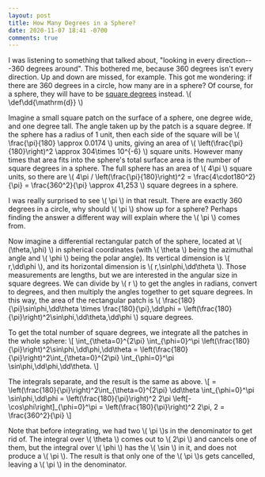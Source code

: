 ```yaml
---
layout: post
title: How Many Degrees in a Sphere?
date: 2020-11-07 18:41 -0700
comments: true
---
```


I was listening to something that talked about,
"looking in every direction---360 degrees around".
This bothered me, because 360 degrees isn't every direction.
Up and down are missed, for example.
This got me wondering:
if there are 360 degrees in a circle, how many are in a sphere?
Of course, for a sphere, they will have to be [square degrees] instead.
\\( \def\dd{\mathrm{d}} \\)

[square degrees]: https://en.wikipedia.org/wiki/Square_degrees

Imagine a small square patch on the surface of a sphere, one degree wide,
and one degree tall.
The angle taken up by the patch is a square degree.
If the sphere has a radius of 1 unit,
then each side of the square will be
\\( \frac{\pi}{180} \approx 0.0174 \\) units,
giving an area of
\\( \left(\frac{\pi}{180}\right)^2 \approx 304\times 10^{-6} \\) square units.
However many times that area fits into the sphere's total surface area
is the number of square degrees in a sphere.
The full sphere has an area of \\( 4\pi \\) square units,
so there are
\\( 4\pi / \left(\frac{\pi}{180}\right)^2 = \frac{4\cdot180^2}{\pi}
= \frac{360^2}{\pi} \approx 41\,253 \\)
square degrees in a sphere.

I was really surprised to see \\( \pi \\) in that result.
There are exactly 360 degrees in a circle,
why should \\( \pi \\) show up for a sphere?
Perhaps finding the answer a different way
will explain where the \\( \pi \\) comes from.

Now imagine a differential rectangular patch of the sphere,
located at \\( (\theta,\phi) \\) in spherical coordinates
(with \\( \theta \\) being the azimuthal angle
and \\( \phi \\) being the polar angle).
Its vertical dimension is \\( r\,\dd\phi \\),
and its horizontal dimension is \\( r\,\sin\phi\,\dd\theta \\).
Those measurements are lengths,
but we are interested in the angular size in square degrees.
We can divide by \\( r \\) to get the angles in radians,
convert to degrees, and then multiply the angles together to get square degrees.
In this way, the area of the rectangular patch is
\\( \frac{180}{\pi}\sin\phi\,\dd\theta \times \frac{180}{\pi}\,\dd\phi
= \left(\frac{180}{\pi}\right)^2\sin\phi\,\dd\theta\,\dd\phi \\) square degrees.

To get the total number of square degrees,
we integrate all the patches in the whole sphere:
\\[
    \int_{\theta=0}^{2\pi} \int_{\phi=0}^\pi
        \left(\frac{180}{\pi}\right)^2\sin\phi\,\dd\phi\,\dd\theta
    = \left(\frac{180}{\pi}\right)^2\int_{\theta=0}^{2\pi} \int_{\phi=0}^\pi
        \sin\phi\,\dd\phi\,\dd\theta.
\\]

The integrals separate, and the result is the same as above.
\\[
    = \left(\frac{180}{\pi}\right)^2\int_{\theta=0}^{2\pi} \dd\theta
        \int_{\phi=0}^\pi \sin\phi\,\dd\phi
    = \left(\frac{180}{\pi}\right)^2 2\pi \left[-\cos\phi\right]\_{\phi=0}^\pi
    = \left(\frac{180}{\pi}\right)^2 2\pi\, 2 = \frac{360^2}{\pi}
\\]

Note that before integrating,
we had two \\( \pi \\)s in the denominator to get rid of.
The integral over \\( \theta \\) comes out to \\( 2\pi \\)
and cancels one of them,
but the integral over \\( \phi \\) has the \\( \sin \\) in it,
and does not produce a \\( \pi \\).
The result is that only one of the \\( \pi \\)s gets cancelled,
leaving a \\( \pi \\) in the denominator.
